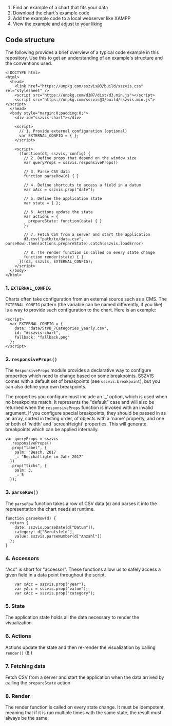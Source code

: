 1. Find an example of a chart that fits your data
2. Download the chart's example code
3. Add the example code to a local webserver like XAMPP
4. View the example and adjust to your liking

## Code structure

The following provides a brief overview of a typical code example in this repository. Use this to get an understanding of an example's structure and the conventions used.

```code|lang-html
<!DOCTYPE html>
<html>
  <head>
    <link href="https://unpkg.com/sszvis@3/build/sszvis.css" rel="stylesheet" />
    <script src="https://unpkg.com/d3@7/dist/d3.min.js"></script>
    <script src="https://unpkg.com/sszvis@3/build/sszvis.min.js"></script>
  </head>
  <body style="margin:0;padding:0;">
    <div id="sszvis-chart"></div>

    <script>
      // 1. Provide external configuration (optional)
      var EXTERNAL_CONFIG = { };
    </script>

    <script>
      (function(d3, sszvis, config) {
        // 2. Define props that depend on the window size
        var queryProps = sszvis.responsiveProps()

        // 3. Parse CSV data
        function parseRow(d) { }

        // 4. Define shortcuts to access a field in a datum
        var xAcc = sszvis.prop("date");

        // 5. Define the application state
        var state = { };

        // 6. Actions update the state
        var actions = {
          prepareState: function(data) { }
        };

        // 7. Fetch CSV from a server and start the application
        d3.csv("path/to/data.csv", parseRow).then(actions.prepareState).catch(sszvis.loadError)

        // 8. The render function is called on every state change
        function render(state) { }
      })(d3, sszvis, EXTERNAL_CONFIG);
    </script>
  </body>
</html>
```

### 1. `EXTERNAL_CONFIG`

Charts often take configuration from an external source such as a CMS. The `EXTERNAL_CONFIG` pattern (the variable can be named differently, if you like) is a way to provide such configuration to the chart. Here is an example:

```code|lang-html
<script>
  var EXTERNAL_CONFIG = {
    data: "data/StVB_7Categories_yearly.csv",
    id: "#sszvis-chart",
    fallback: "fallback.png"
  };
</script>
```

### 2. `responsiveProps()`

The `ResponsiveProps` module provides a declarative way to configure properties which need to change based on some breakpoints. SSZVIS comes with a default set of breakpoints (see `sszvis.breakpoint`), but you can also define your own breakpoints.

The properties you configure must include an '\_' option, which is used when no breakpoints match. It represents the "default" case and will also be returned when the `responsiveProps` function is invoked with an invalid argument. If you configure special breakpoints, they should be passed in as an array, sorted in testing order, of objects with a 'name' property, and one or both of 'width' and 'screenHeight' properties. This will generate breakpoints which can be applied internally.

```code|lang-javascript
var queryProps = sszvis
  .responsiveProps()
  .prop("label", {
    palm: "Besch. 2017
    _: "Beschäftigte im Jahr 2017"
  })
  .prop("ticks", {
    palm: 3,
    _: 5
  });
```

### 3. `parseRow()`

The `parseRow` function takes a row of CSV data (`d`) and parses it into the representation the chart needs at runtime.

```code|lang-javascript
function parseRow(d) {
  return {
    date: sszvis.parseDate(d["Datum"]),
    category: d["Berufsfeld"],
    value: sszvis.parseNumber(d["Anzahl"])
  };
}
```

### 4. Accessors

"Acc" is short for "accessor". These functions allow us to safely access a given field in a data point throughout the script.

```code|lang-javascript
    var xAcc = sszvis.prop("year");
    var yAcc = sszvis.prop("value");
    var cAcc = sszvis.prop("category");
```

### 5. State

The application state holds all the data necessary to render the visualization.

### 6. Actions

Actions update the state and then re-render the visualization by calling `render()` (8.)

### 7. Fetching data

Fetch CSV from a server and start the application when the data arrived by calling the `prepareState` action

### 8. Render

The render function is called on every state change. It must be idempotent, meaning that if it is run multiple times with the same state, the result must always be the same.
